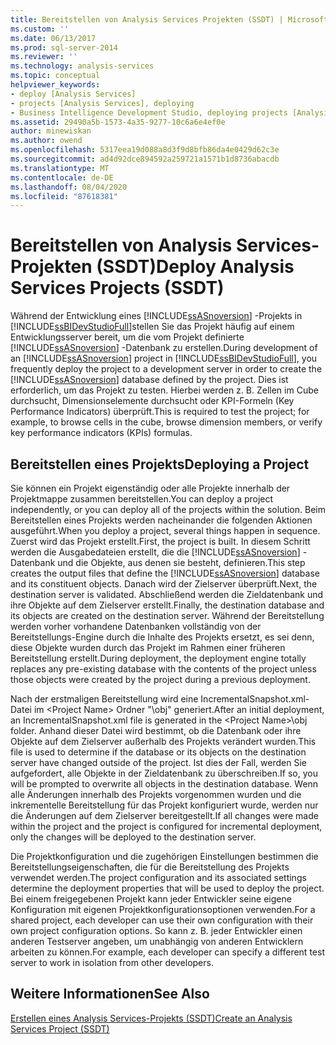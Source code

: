 ```yaml
---
title: Bereitstellen von Analysis Services Projekten (SSDT) | Microsoft-Dokumentation
ms.custom: ''
ms.date: 06/13/2017
ms.prod: sql-server-2014
ms.reviewer: ''
ms.technology: analysis-services
ms.topic: conceptual
helpviewer_keywords:
- deploy [Analysis Services]
- projects [Analysis Services], deploying
- Business Intelligence Development Studio, deploying projects [Analysis Services]
ms.assetid: 29490a5b-1573-4a35-9277-10c6a6e4ef0e
author: minewiskan
ms.author: owend
ms.openlocfilehash: 5317eea19d088a8d3f9d8bfb86da4e0429d62c3e
ms.sourcegitcommit: ad4d92dce894592a259721a1571b1d8736abacdb
ms.translationtype: MT
ms.contentlocale: de-DE
ms.lasthandoff: 08/04/2020
ms.locfileid: "87618381"
---
```

# <a name="deploy-analysis-services-projects-ssdt"></a><span data-ttu-id="e7228-102">Bereitstellen von Analysis Services-Projekten (SSDT)</span><span class="sxs-lookup"><span data-stu-id="e7228-102">Deploy Analysis Services Projects (SSDT)</span></span>
  <span data-ttu-id="e7228-103">Während der Entwicklung eines [!INCLUDE[ssASnoversion](../../includes/ssasnoversion-md.md)] -Projekts in [!INCLUDE[ssBIDevStudioFull](../../includes/ssbidevstudiofull-md.md)]stellen Sie das Projekt häufig auf einem Entwicklungsserver bereit, um die vom Projekt definierte [!INCLUDE[ssASnoversion](../../includes/ssasnoversion-md.md)] -Datenbank zu erstellen.</span><span class="sxs-lookup"><span data-stu-id="e7228-103">During development of an [!INCLUDE[ssASnoversion](../../includes/ssasnoversion-md.md)] project in [!INCLUDE[ssBIDevStudioFull](../../includes/ssbidevstudiofull-md.md)], you frequently deploy the project to a development server in order to create the [!INCLUDE[ssASnoversion](../../includes/ssasnoversion-md.md)] database defined by the project.</span></span> <span data-ttu-id="e7228-104">Dies ist erforderlich, um das Projekt zu testen. Hierbei werden z. B. Zellen im Cube durchsucht, Dimensionselemente durchsucht oder KPI-Formeln (Key Performance Indicators) überprüft.</span><span class="sxs-lookup"><span data-stu-id="e7228-104">This is required to test the project; for example, to browse cells in the cube, browse dimension members, or verify key performance indicators (KPIs) formulas.</span></span>  
  
## <a name="deploying-a-project"></a><span data-ttu-id="e7228-105">Bereitstellen eines Projekts</span><span class="sxs-lookup"><span data-stu-id="e7228-105">Deploying a Project</span></span>  
 <span data-ttu-id="e7228-106">Sie können ein Projekt eigenständig oder alle Projekte innerhalb der Projektmappe zusammen bereitstellen.</span><span class="sxs-lookup"><span data-stu-id="e7228-106">You can deploy a project independently, or you can deploy all of the projects within the solution.</span></span> <span data-ttu-id="e7228-107">Beim Bereitstellen eines Projekts werden nacheinander die folgenden Aktionen ausgeführt.</span><span class="sxs-lookup"><span data-stu-id="e7228-107">When you deploy a project, several things happen in sequence.</span></span> <span data-ttu-id="e7228-108">Zuerst wird das Projekt erstellt.</span><span class="sxs-lookup"><span data-stu-id="e7228-108">First, the project is built.</span></span> <span data-ttu-id="e7228-109">In diesem Schritt werden die Ausgabedateien erstellt, die die [!INCLUDE[ssASnoversion](../../includes/ssasnoversion-md.md)] -Datenbank und die Objekte, aus denen sie besteht, definieren.</span><span class="sxs-lookup"><span data-stu-id="e7228-109">This step creates the output files that define the [!INCLUDE[ssASnoversion](../../includes/ssasnoversion-md.md)] database and its constituent objects.</span></span> <span data-ttu-id="e7228-110">Danach wird der Zielserver überprüft.</span><span class="sxs-lookup"><span data-stu-id="e7228-110">Next, the destination server is validated.</span></span> <span data-ttu-id="e7228-111">Abschließend werden die Zieldatenbank und ihre Objekte auf dem Zielserver erstellt.</span><span class="sxs-lookup"><span data-stu-id="e7228-111">Finally, the destination database and its objects are created on the destination server.</span></span> <span data-ttu-id="e7228-112">Während der Bereitstellung werden vorher vorhandene Datenbanken vollständig von der Bereitstellungs-Engine durch die Inhalte des Projekts ersetzt, es sei denn, diese Objekte wurden durch das Projekt im Rahmen einer früheren Bereitstellung erstellt.</span><span class="sxs-lookup"><span data-stu-id="e7228-112">During deployment, the deployment engine totally replaces any pre-existing database with the contents of the project unless those objects were created by the project during a previous deployment.</span></span>  
  
 <span data-ttu-id="e7228-113">Nach der erstmaligen Bereitstellung wird eine IncrementalSnapshot.xml-Datei im \<Project Name> Ordner "\obj" generiert.</span><span class="sxs-lookup"><span data-stu-id="e7228-113">After an initial deployment, an IncrementalSnapshot.xml file is generated in the \<Project Name>\obj folder.</span></span> <span data-ttu-id="e7228-114">Anhand dieser Datei wird bestimmt, ob die Datenbank oder ihre Objekte auf dem Zielserver außerhalb des Projekts verändert wurden.</span><span class="sxs-lookup"><span data-stu-id="e7228-114">This file is used to determine if the database or its objects on the destination server have changed outside of the project.</span></span> <span data-ttu-id="e7228-115">Ist dies der Fall, werden Sie aufgefordert, alle Objekte in der Zieldatenbank zu überschreiben.</span><span class="sxs-lookup"><span data-stu-id="e7228-115">If so, you will be prompted to overwrite all objects in the destination database.</span></span> <span data-ttu-id="e7228-116">Wenn alle Änderungen innerhalb des Projekts vorgenommen wurden und die inkrementelle Bereitstellung für das Projekt konfiguriert wurde, werden nur die Änderungen auf dem Zielserver bereitgestellt.</span><span class="sxs-lookup"><span data-stu-id="e7228-116">If all changes were made within the project and the project is configured for incremental deployment, only the changes will be deployed to the destination server.</span></span>  
  
 <span data-ttu-id="e7228-117">Die Projektkonfiguration und die zugehörigen Einstellungen bestimmen die Bereitstellungseigenschaften, die für die Bereitstellung des Projekts verwendet werden.</span><span class="sxs-lookup"><span data-stu-id="e7228-117">The project configuration and its associated settings determine the deployment properties that will be used to deploy the project.</span></span> <span data-ttu-id="e7228-118">Bei einem freigegebenen Projekt kann jeder Entwickler seine eigene Konfiguration mit eigenen Projektkonfigurationsoptionen verwenden.</span><span class="sxs-lookup"><span data-stu-id="e7228-118">For a shared project, each developer can use their own configuration with their own project configuration options.</span></span> <span data-ttu-id="e7228-119">So kann z. B. jeder Entwickler einen anderen Testserver angeben, um unabhängig von anderen Entwicklern arbeiten zu können.</span><span class="sxs-lookup"><span data-stu-id="e7228-119">For example, each developer can specify a different test server to work in isolation from other developers.</span></span>  
  
## <a name="see-also"></a><span data-ttu-id="e7228-120">Weitere Informationen</span><span class="sxs-lookup"><span data-stu-id="e7228-120">See Also</span></span>  
 [<span data-ttu-id="e7228-121">Erstellen eines Analysis Services-Projekts &#40;SSDT&#41;</span><span class="sxs-lookup"><span data-stu-id="e7228-121">Create an Analysis Services Project &#40;SSDT&#41;</span></span>](create-an-analysis-services-project-ssdt.md)  
  
  
